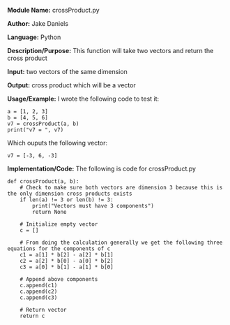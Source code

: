 **Module Name:** crossProduct.py

**Author:** Jake Daniels

**Language:** Python

**Description/Purpose:** This function will take two vectors and return the cross product

**Input:** two vectors of the same dimension

**Output:** cross product which will be a vector

**Usage/Example:** I wrote the following code to test it:

    a = [1, 2, 3]
    b = [4, 5, 6]
    v7 = crossProduct(a, b)
    print("v7 = ", v7)

Which ouputs the following vector:

    v7 = [-3, 6, -3]

**Implementation/Code:** The following is code for crossProduct.py

    def crossProduct(a, b):
        # Check to make sure both vectors are dimension 3 because this is the only dimension cross products exists
        if len(a) != 3 or len(b) != 3:
            print("Vectors must have 3 components")
            return None
            
        # Initialize empty vector
        c = []
        
        # From doing the calculation generally we get the following three equations for the components of c
        c1 = a[1] * b[2] - a[2] * b[1]
        c2 = a[2] * b[0] - a[0] * b[2]
        c3 = a[0] * b[1] - a[1] * b[0]
        
        # Append above components
        c.append(c1)
        c.append(c2)
        c.append(c3)
        
        # Return vector
        return c 
